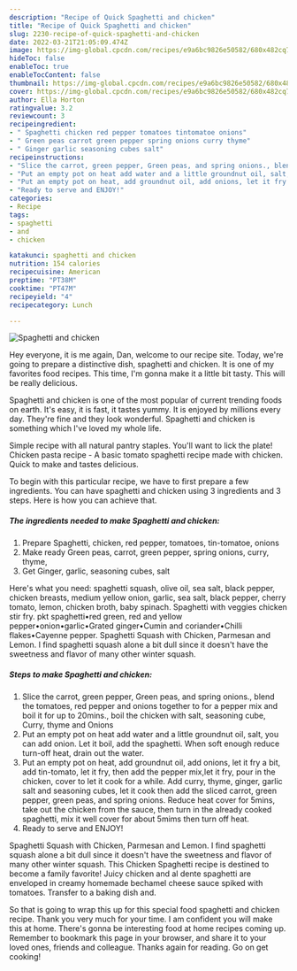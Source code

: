 ```yaml
---
description: "Recipe of Quick Spaghetti and chicken"
title: "Recipe of Quick Spaghetti and chicken"
slug: 2230-recipe-of-quick-spaghetti-and-chicken
date: 2022-03-21T21:05:09.474Z
image: https://img-global.cpcdn.com/recipes/e9a6bc9826e50582/680x482cq70/spaghetti-and-chicken-recipe-main-photo.jpg
hideToc: false
enableToc: true
enableTocContent: false
thumbnail: https://img-global.cpcdn.com/recipes/e9a6bc9826e50582/680x482cq70/spaghetti-and-chicken-recipe-main-photo.jpg
cover: https://img-global.cpcdn.com/recipes/e9a6bc9826e50582/680x482cq70/spaghetti-and-chicken-recipe-main-photo.jpg
author: Ella Horton
ratingvalue: 3.2
reviewcount: 3
recipeingredient:
- " Spaghetti chicken red pepper tomatoes tintomatoe onions"
- " Green peas carrot green pepper spring onions curry thyme"
- " Ginger garlic seasoning cubes salt"
recipeinstructions:
- "Slice the carrot, green pepper, Green peas, and spring onions., blend the tomatoes, red pepper and onions together to for a pepper mix and boil it for up to 20mins., boil the chicken with salt, seasoning cube, Curry, thyme and Onions"
- "Put an empty pot on heat add water and a little groundnut oil, salt, you can add onion. Let it boil, add the spaghetti. When soft enough reduce turn-off heat, drain out the water."
- "Put an empty pot on heat, add groundnut oil, add onions, let it fry a bit, add tin-tomato, let it fry, then add the pepper mix,let it fry, pour in the chicken, cover to let it cook for a while. Add curry, thyme, ginger, garlic salt and seasoning cubes, let it cook then add the sliced carrot, green pepper, green peas, and spring onions. Reduce heat cover for 5mins, take out the chicken from the sauce, then turn in the already cooked spaghetti, mix it well cover for about 5mims then turn off heat."
- "Ready to serve and ENJOY!"
categories:
- Recipe
tags:
- spaghetti
- and
- chicken

katakunci: spaghetti and chicken 
nutrition: 154 calories
recipecuisine: American
preptime: "PT38M"
cooktime: "PT47M"
recipeyield: "4"
recipecategory: Lunch

---
```



![Spaghetti and chicken](https://img-global.cpcdn.com/recipes/e9a6bc9826e50582/680x482cq70/spaghetti-and-chicken-recipe-main-photo.jpg)

Hey everyone, it is me again, Dan, welcome to our recipe site. Today, we're going to prepare a distinctive dish, spaghetti and chicken. It is one of my favorites food recipes. This time, I'm gonna make it a little bit tasty. This will be really delicious.

Spaghetti and chicken is one of the most popular of current trending foods on earth. It's easy, it is fast, it tastes yummy. It is enjoyed by millions every day. They're fine and they look wonderful. Spaghetti and chicken is something which I've loved my whole life.

Simple recipe with all natural pantry staples. You&#39;ll want to lick the plate! Chicken pasta recipe - A basic tomato spaghetti recipe made with chicken. Quick to make and tastes delicious.


To begin with this particular recipe, we have to first prepare a few ingredients. You can have spaghetti and chicken using 3 ingredients and 3 steps. Here is how you can achieve that.

<!--inarticleads1-->

##### The ingredients needed to make Spaghetti and chicken:

1. Prepare  Spaghetti, chicken, red pepper, tomatoes, tin-tomatoe, onions
1. Make ready  Green peas, carrot, green pepper, spring onions, curry, thyme,
1. Get  Ginger, garlic, seasoning cubes, salt


Here&#39;s what you need: spaghetti squash, olive oil, sea salt, black pepper, chicken breasts, medium yellow onion, garlic, sea salt, black pepper, cherry tomato, lemon, chicken broth, baby spinach. Spaghetti with veggies chicken stir fry. pkt spaghetti•red green, red and yellow pepper•onion•garlic•Grated ginger•Cumin and coriander•Chilli flakes•Cayenne pepper. Spaghetti Squash with Chicken, Parmesan and Lemon. I find spaghetti squash alone a bit dull since it doesn&#39;t have the sweetness and flavor of many other winter squash. 

<!--inarticleads2-->

##### Steps to make Spaghetti and chicken:

1. Slice the carrot, green pepper, Green peas, and spring onions., blend the tomatoes, red pepper and onions together to for a pepper mix and boil it for up to 20mins., boil the chicken with salt, seasoning cube, Curry, thyme and Onions
1. Put an empty pot on heat add water and a little groundnut oil, salt, you can add onion. Let it boil, add the spaghetti. When soft enough reduce turn-off heat, drain out the water.
1. Put an empty pot on heat, add groundnut oil, add onions, let it fry a bit, add tin-tomato, let it fry, then add the pepper mix,let it fry, pour in the chicken, cover to let it cook for a while. Add curry, thyme, ginger, garlic salt and seasoning cubes, let it cook then add the sliced carrot, green pepper, green peas, and spring onions. Reduce heat cover for 5mins, take out the chicken from the sauce, then turn in the already cooked spaghetti, mix it well cover for about 5mims then turn off heat.
1. Ready to serve and ENJOY!

Spaghetti Squash with Chicken, Parmesan and Lemon. I find spaghetti squash alone a bit dull since it doesn&#39;t have the sweetness and flavor of many other winter squash. This Chicken Spaghetti recipe is destined to become a family favorite! Juicy chicken and al dente spaghetti are enveloped in creamy homemade bechamel cheese sauce spiked with tomatoes. Transfer to a baking dish and. 

So that is going to wrap this up for this special food spaghetti and chicken recipe. Thank you very much for your time. I am confident you will make this at home. There's gonna be interesting food at home recipes coming up. Remember to bookmark this page in your browser, and share it to your loved ones, friends and colleague. Thanks again for reading. Go on get cooking!
